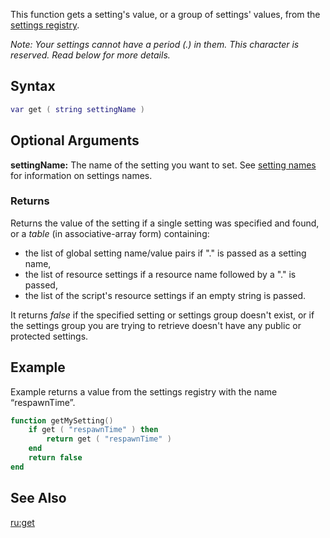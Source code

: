 This function gets a setting's value, or a group of settings' values, from the [settings registry](/docs/settings_system.md "wikilink").

*Note: Your settings cannot have a period (.) in them. This character is reserved. Read below for more details.*

Syntax
------

``` lua
var get ( string settingName )
```

Optional Arguments
------------------

**settingName:** The name of the setting you want to set. See [setting names](/docs/settings_system#Setting_names.md "wikilink") for information on settings names.

### Returns

Returns the value of the setting if a single setting was specified and found, or a *table* (in associative-array form) containing:

-   the list of global setting name/value pairs if "." is passed as a setting name,
-   the list of resource settings if a resource name followed by a "." is passed,
-   the list of the script's resource settings if an empty string is passed.

It returns *false* if the specified setting or settings group doesn't exist, or if the settings group you are trying to retrieve doesn't have any public or protected settings.

Example
-------

Example returns a value from the settings registry with the name “respawnTime”.

``` lua
function getMySetting()
    if get ( "respawnTime" ) then
        return get ( "respawnTime" )
    end
    return false
end
```

See Also
--------

[ru:get](/docs/ru:get.md "wikilink")
